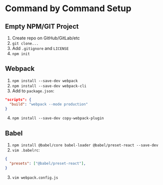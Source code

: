 # Command by Command Setup

## Empty NPM/GIT Project

1. Create repo on GitHub/GitLab/etc
2. `git clone...`
3. Add `.gitignore` and `LICENSE`
4. `npm init`

## Webpack

1. `npm install --save-dev webpack`
2. `npm install --save-dev webpack-cli`
3. Add to `package.json`:
```json
"scripts": {
  "build": "webpack --mode production"
}
```
4. `npm install --save-dev copy-webpack-plugin`

## Babel

1. `npm install @babel/core babel-loader @babel/preset-react --save-dev`
2. `vim .babelrc`:
```json
{
  "presets": ["@babel/preset-react"],
}
```
3. `vim webpack.config.js`


